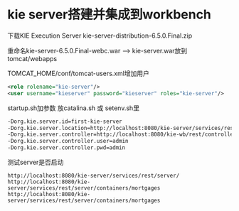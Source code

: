 # kie server搭建并集成到workbench

下载KIE Execution Server  kie-server-distribution-6.5.0.Final.zip

重命名kie-server-6.5.0.Final-webc.war  -->  kie-server.war放到tomcat/webapps

TOMCAT_HOME/conf/tomcat-users.xml增加用户

```xml
<role rolename="kie-server"/>
<user username="kieserver" password="kieserver" roles="kie-server"/>
```

startup.sh加参数 放catalina.sh 或 setenv.sh里

```bat
-Dorg.kie.server.id=first-kie-server
-Dorg.kie.server.location=http://localhost:8080/kie-server/services/rest/server
-Dorg.kie.server.controller=http://localhost:8080/kie-wb/rest/controller
-Dorg.kie.server.controller.user=admin
-Dorg.kie.server.controller.pwd=admin
```


测试server是否启动

```text
http://localhost:8080/kie-server/services/rest/server/
http://localhost:8080/kie-server/services/rest/server/containers/mortgages
http://localhost:8080/kie-server/services/rest/server/containers/mortgages
```


